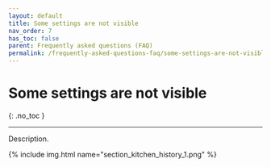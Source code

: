 ```yaml
---
layout: default
title: Some settings are not visible
nav_order: 7
has_toc: false
parent: Frequently asked questions (FAQ)
permalink: /frequently-asked-questions-faq/some-settings-are-not-visible
---
```


# Some settings are not visible
{: .no_toc }

---

Description.

{% include img.html name="section_kitchen_history_1.png" %}
